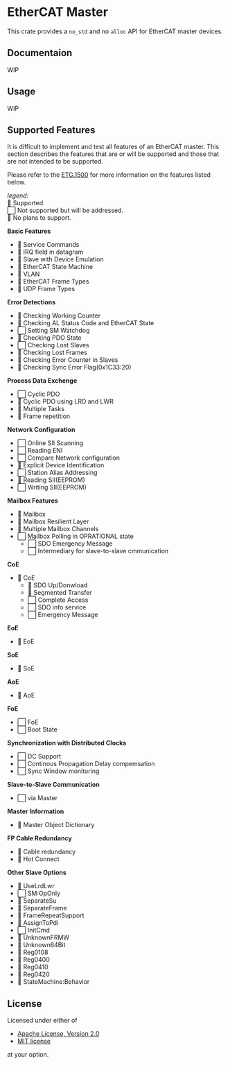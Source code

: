 # EtherCAT Master
This crate provides a `no_std` and no `alloc` API for EtherCAT master devices.

## Documentaion
WIP

## Usage
WIP

## Supported Features
It is difficult to implement and test all features of an EtherCAT master. This section describes the features that are or will be supported and those that are not intended to be supported.

Please refer to the [ETG.1500](https://www.ethercat.org/download/documents/ETG1500_V1i0i2_D_R_MasterClasses.pdf) for more information on the features listed below.

*legend*:<br>
🔳  Supported.<br>
⬜  Not supported but will be addressed.<br>
🚫  No plans to support.<br>

**Basic Features**
- 🔳 Service Commands
- 🚫 IRQ field in datagram
- 🔳 Slave with Device Emulation
- 🔳 EtherCAT State Machine
- 🚫 VLAN
- 🔳 EtherCAT Frame Types
- 🚫 UDP Frame Types

**Error Detections**
- 🔳 Checking Working Counter
- 🔳 Checking AL Status Code and EtherCAT State
- ⬜ Setting SM Watchdog
- 🚫 Checking PDO State
- ⬜ Checking Lost Slaves
- 🔳 Checking Lost Frames
- 🔳 Checking Error Counter in Slaves
- 🚫 Checking Sync Error Flag(0x1C33:20)

**Process Data Exchenge**
- ⬜ Cyclic PDO
- 🚫 Cyclic PDO using LRD and LWR
- 🚫 Multiple Tasks
- 🚫 Frame repetition

**Network Configuration**
- ⬜ Online SII Scanning
- ⬜ Reading ENI
- ⬜ Compare Network configuration
- 🚫 Explicit Device Identification
- ⬜ Station Alias Addressing
- 🔳 Reading SII(EEPROM)
- ⬜ Writing SII(EEPROM)

**Mailbox Features**
- 🔳 Mailbox
- 🔳 Mailbox Resilient Layer
- 🚫 Multiple Mailbox Channels
- ⬜ Mailbox Polling in OPRATIONAL state
  - ⬜ SDO Emergency Message
  - ⬜ Intermediary for slave-to-slave cmmunication

**CoE**
- 🔳 CoE
  - 🔳 SDO Up/Donwload
  - 🚫 Segmented Transfer
  - ⬜ Complete Access
  - ⬜ SDO info service
  - ⬜ Emergency Message

**EoE**
- 🚫 EoE

**SoE**
- 🚫 SoE

**AoE**
- 🚫 AoE

**FoE**
- ⬜ FoE
- ⬜ Boot State

**Synchronization with Distributed Clocks**
- ⬜ DC Support
- ⬜ Continous Propagation Delay compemsation
- ⬜ Sync Window monitoring

**Slave-to-Slave Communication**
- ⬜ via Master

**Master Information**
- 🚫 Master Object Dictionary

**FP Cable Redundancy**
- 🚫 Cable redundancy
- 🚫 Hot Connect

**Other Slave Options**
- 🚫 UseLrdLwr
- ⬜ SM:OpOnly
- 🚫 SeparateSu
- 🚫 SeparateFrame
- 🚫 FrameRepeatSupport
- 🚫 AssignToPdi
- ⬜ InitCmd
- 🚫 UnknownFRMW
- 🚫 Unknown64Bit
- 🚫 Reg0108
- 🚫 Reg0400
- 🚫 Reg0410
- 🚫 Reg0420
- 🚫 StateMachine:Behavior

## License

Licensed under either of

 * [Apache License, Version 2.0](http://www.apache.org/licenses/LICENSE-2.0)
 * [MIT license](http://opensource.org/licenses/MIT)

at your option.